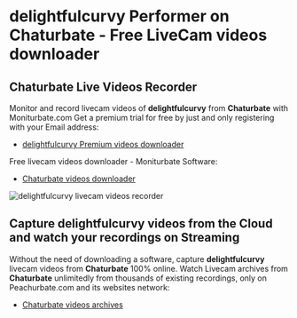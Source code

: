 # delightfulcurvy Performer on Chaturbate - Free LiveCam videos downloader

## Chaturbate Live Videos Recorder

Monitor and record livecam videos of **delightfulcurvy** from **Chaturbate** with Moniturbate.com
Get a premium trial for free by just and only registering with your Email address:
* [delightfulcurvy Premium videos downloader](https://moniturbate.com/request-demo-licence-key.html)

Free livecam videos downloader - Moniturbate Software:
* [Chaturbate videos downloader](https://moniturbate.com/moniturbate-download-software.html)

![delightfulcurvy livecam videos recorder](https://peachurnet.com/templates/moniturbate-software.png)


## Capture delightfulcurvy videos from the Cloud and watch your recordings on Streaming

Without the need of downloading a software, capture **delightfulcurvy** livecam videos from **Chaturbate** 100% online.
Watch Livecam archives from **Chaturbate** unlimitedly from thousands of existing recordings, only on Peachurbate.com and its websites network:
* [Chaturbate videos archives](https://peachurnet.com/)